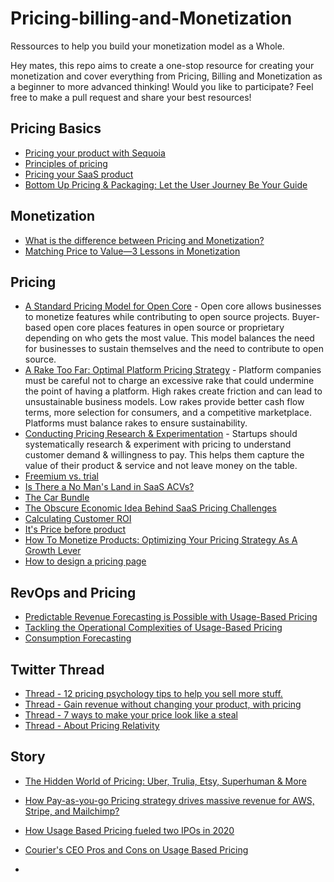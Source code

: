 
<!--lint disable awesome-heading-->
# Pricing-billing-and-Monetization
Ressources to help you build your monetization model as a Whole.

Hey mates, this repo aims to create a one-stop resource for creating your monetization and cover everything from Pricing, Billing and Monetization as a beginner to more advanced thinking! 
Would you like to participate? Feel free to make a pull request and share your best resources! 

## Pricing Basics
- [Pricing your product with Sequoia](https://articles.sequoiacap.com/pricing-your-product)
- [Principles of pricing](https://www.principlesofpricing.com/)
- [Pricing your SaaS product](https://www.lennysnewsletter.com/p/saas-pricing-strategy)
- [Bottom Up Pricing & Packaging: Let the User Journey Be Your Guide](https://a16z.com/2021/03/11/bottom-up-pricing-packaging-let-the-user-journey-be-your-guide/)

## Monetization
- [What is the difference between Pricing and Monetization?](https://www.pricinginnovations.com/single-post/pricing-vs-monetization)
- [Matching Price to Value—3 Lessons in Monetization](https://www.menlovc.com/blog/matching-price-to-value-3-lessons-in-monetization)


## Pricing
<!-- mdformat-toc start --slug=github --no-anchors --maxlevel=6 --minlevel=2 -->
- [A Standard Pricing Model for Open Core](https://thenewstack.io/a-standard-pricing-model-for-open-core/) - Open core allows businesses to monetize features while contributing to open source projects. Buyer-based open core places features in open source or proprietary depending on who gets the most value. This model balances the need for businesses to sustain themselves and the need to contribute to open source.
- [A Rake Too Far: Optimal Platform Pricing Strategy](https://abovethecrowd.com/2013/04/18/a-rake-too-far-optimal-platformpricing-strategy/) - Platform companies must be careful not to charge an excessive rake that could undermine the point of having a platform. High rakes create friction and can lead to unsustainable business models. Low rakes provide better cash flow terms, more selection for consumers, and a competitive marketplace. Platforms must balance rakes to ensure sustainability.
- [Conducting Pricing Research & Experimentation](https://www.menlovc.com/blog/conducting-pricing-research-and-experimentation) - Startups should systematically research & experiment with pricing to understand customer demand & willingness to pay. This helps them capture the value of their product & service and not leave money on the table.
- [Freemium vs. trial](https://www.lennysnewsletter.com/p/freemium-trials-free)
- [Is There a No Man's Land in SaaS ACVs?](https://tomtunguz.com/no-mans-land-saas/)
- [The Car Bundle](https://danco.substack.com/p/the-car-bundle?utm_source=pocket_reader)
- [The Obscure Economic Idea Behind SaaS Pricing Challenges](https://tomtunguz.com/obscure-economic-concept-behind-saas-pricing-challenges)
- [Calculating Customer ROI](https://bowerycap.com/blog/sales/customer-roi-for-saas-sales)
- [It's Price before product](https://review.firstround.com/its-price-before-product-period)
- [How To Monetize Products: Optimizing Your Pricing Strategy As A Growth Lever](https://www.forbes.com/sites/rebeccasadwick/2020/05/18/pricing/?sh=e5a813f1c49e)
- [How to design a pricing page]([https://www.forbes.com/sites/rebeccasadwick/2020/05/18/pricing/?sh=e5a813f1c49e](https://arnon.dk/design-your-pricing-and-tools-so-you-can-adapt-it-later/))

## RevOps and Pricing
- [Predictable Revenue Forecasting is Possible with Usage-Based Pricing](https://openviewpartners.com/blog/predictable-revenue-forecasting-usage-based-pricing/)
- [Tackling the Operational Complexities of Usage-Based Pricing](https://www.revopscoop.com/post/tackling-the-operational-complexities-of-usage-based-pricing)
- [Consumption Forecasting](https://www.clari.com/blog/Consumption-Forecasting/)


## Twitter Thread

- [Thread - 12 pricing psychology tips to help you sell more stuff.](https://twitter.com/KateBour/status/1544647157579481091)
- [Thread - Gain revenue without changing your product, with pricing](https://twitter.com/Denis__Shatalin/status/1572239924945997825)
- [Thread - 7 ways to make your price look like a steal](https://twitter.com/samanthalcc/status/1572207263447916544)
- [Thread - About Pricing Relativity](https://twitter.com/KateBour/status/1572931805476524034)

## Story

- [The Hidden World of Pricing: Uber, Trulia, Etsy, Superhuman & More](https://www.nfx.com/post/the-hidden-world-of-pricing)
- [How Pay-as-you-go Pricing strategy drives massive revenue for AWS, Stripe, and Mailchimp?](https://navdeepyadav.medium.com/how-pay-as-you-go-pricing-strategy-drives-massive-revenue-for-aws-stripe-and-mailchimp-7fee943ca936)
- [How Usage Based Pricing fueled two IPOs in 2020](https://www.insightpartners.com/ideas/how-usage-based-pricing-fueled-two-2020-ipos/)
- [Courier's CEO Pros and Cons on Usage Based Pricing](https://www.bvp.com/atlas/five-pros-and-four-cons-of-usage-based-pricing-and-why-it-was-a-no-brainer-for-courier-s-ceo)


- []()
